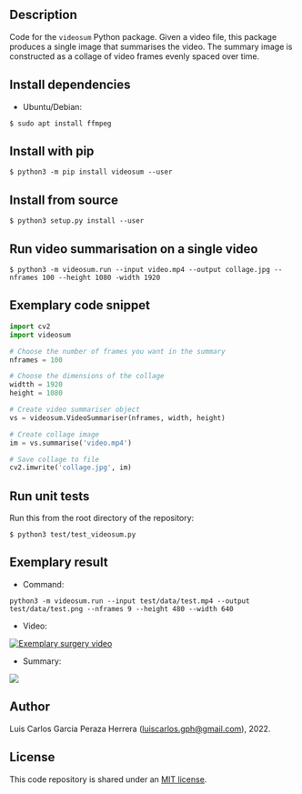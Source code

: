 Description
-----------
Code for the `videosum` Python package. Given a video file, this package produces a single image that summarises the video. The summary image is constructed as a collage of video frames evenly spaced over time.

Install dependencies
--------------------
* Ubuntu/Debian:
```
$ sudo apt install ffmpeg
```

Install with pip
----------------
```
$ python3 -m pip install videosum --user
```


Install from source
-------------------
```
$ python3 setup.py install --user
```


Run video summarisation on a single video
-----------------------------------------
```
$ python3 -m videosum.run --input video.mp4 --output collage.jpg --nframes 100 --height 1080 -width 1920
```


Exemplary code snippet
----------------------
```python
import cv2
import videosum

# Choose the number of frames you want in the summary
nframes = 100

# Choose the dimensions of the collage
widtth = 1920
height = 1080

# Create video summariser object
vs = videosum.VideoSummariser(nframes, width, height)

# Create collage image
im = vs.summarise('video.mp4')

# Save collage to file
cv2.imwrite('collage.jpg', im)
```


Run unit tests
--------------
Run this from the root directory of the repository:
```
$ python3 test/test_videosum.py
```


Exemplary result
----------------

* Command:
```
python3 -m videosum.run --input test/data/test.mp4 --output test/data/test.png --nframes 9 --height 480 --width 640
```

* Video:

[![Exemplary surgery video](https://img.youtube.com/vi/45dRNoqGZCg/0.jpg)](https://www.youtube.com/watch?v=45dRNoqGZCg)

<!-- https://user-images.githubusercontent.com/3996630/172403028-4515cbec-0216-408c-99b8-c03cf15949af.mp4 -->

* Summary:

![](https://github.com/luiscarlosgph/videosum/blob/main/test/data/test.png) 


Author
------
Luis Carlos Garcia Peraza Herrera (luiscarlos.gph@gmail.com), 2022.


License
-------

This code repository is shared under an [MIT license](https://github.com/luiscarlosgph/videosum/blob/main/LICENSE).

